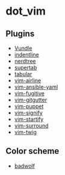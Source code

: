 # dot_vim

Plugins
--

- [Vundle](http://vimawesome.com/plugin/vundle-vim-if-this-was-a-movie)
- [indentline](http://vimawesome.com/plugin/indentline)
- [nerdtree](http://vimawesome.com/plugin/nerdtree)
- [supertab](http://vimawesome.com/plugin/supertab)
- [tabular](http://vimawesome.com/plugin/tabular)
- [vim-airline](http://vimawesome.com/plugin/vim-airline)
- [vim-ansible-yaml](http://vimawesome.com/plugin/vim-ansible-yaml)
- [vim-fugitive](http://vimawesome.com/plugin/vim-fugitive)
- [vim-gitgutter](http://vimawesome.com/plugin/vim-gitgutter)
- [vim-puppet](http://vimawesome.com/plugin/vim-puppet)
- [vim-signify](http://vimawesome.com/plugin/vim-signify)
- [vim-startify](http://vimawesome.com/plugin/vim-startify)
- [vim-surround](http://vimawesome.com/plugin/vim-surround)
- [vim-twig](http://vimawesome.com/plugin/vim-twig)

Color scheme
--
- [badwolf](http://vimawesome.com/plugin/badwolf)
